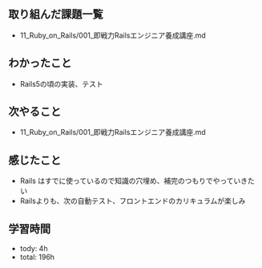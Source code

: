 ## 取り組んだ課題一覧

- 11_Ruby_on_Rails/001_即戦力Railsエンジニア養成講座.md

## わかったこと
- Rails5の頃の実装、テスト

## 次やること
- 11_Ruby_on_Rails/001_即戦力Railsエンジニア養成講座.md

## 感じたこと
- Rails はすでに使っているので知識の穴埋め、補完のつもりでやっていきたい
- Railsよりも、次の自動テスト、フロントエンドのカリキュラムが楽しみ

## 学習時間
- tody: 4h
- total: 196h